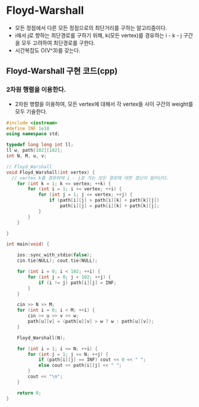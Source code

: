 # Floyd-Warshall
  - 모든 정점에서 다른 모든 정점으로의 최단거리를 구하는 알고리즘이다.
  - i에서 j로 향하는 최단경로를 구하기 위해, k(모든 vertex)를 경유하는 i - k - j 구간을 모두 고려하여 최단경로를 구한다.
  - 시간복잡도 O(V^3)를 갖는다.


## Floyd-Warshall 구현 코드(cpp)

### 2차원 행렬을 이용한다.
  - 2차원 행렬을 이용하여, 모든 vertex에 대해서 각 vertex들 사이 구간의 weight를 모두 기술한다.
  
```cpp
#include <iostream>
#define INF 1e18
using namespace std;

typedef long long int ll;
ll w, path[102][102];
int N, M, u, v;

// Floyd_Warshall
void Floyd_Warshall(int vertex) {
  // vertex k를 경유하여 i - j로 가는 모든 경로에 대한 갱신이 일어난다.
	for (int k = 1; k <= vertex; ++k) {
		for (int i = 1; i <= vertex; ++i) {
			for (int j = 1; j <= vertex; ++j) {
				if (path[i][j] > path[i][k] + path[k][j])
					path[i][j] = path[i][k] + path[k][j];
			}
		}
	}

}

int main(void) {

	ios::sync_with_stdio(false);
	cin.tie(NULL); cout.tie(NULL);

	for (int i = 0; i < 102; ++i) {
		for (int j = 0; j < 102; ++j) {
			if (i != j) path[i][j] = INF;
		}
	}

	cin >> N >> M;
	for (int i = 0; i < M; ++i) {
		cin >> u >> v >> w;
		path[u][v] = (path[u][v] > w ? w : path[u][v]);
	}

	Floyd_Warshall(N);

	for (int i = 1; i <= N; ++i) {
		for (int j = 1; j <= N; ++j) {
			if (path[i][j] == INF) cout << 0 << " ";
			else cout << path[i][j] << " ";
		}
		cout << "\n";
	}

	return 0;
}
```
